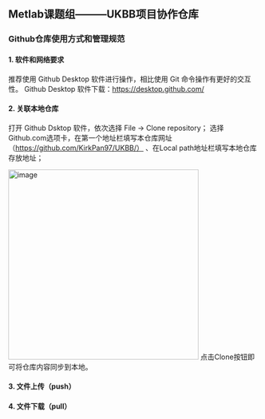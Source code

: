 ## Metlab课题组———UKBB项目协作仓库
### Github仓库使用方式和管理规范

#### 1. 软件和网络要求
  推荐使用 Github Desktop 软件进行操作，相比使用 Git 命令操作有更好的交互性。
  Github Desktop 软件下载：https://desktop.github.com/
  
  
#### 2. 关联本地仓库
  打开 Github Dsktop 软件，依次选择 File -> Clone repository；
  选择Github.com选项卡，在第一个地址栏填写本仓库网址（https://github.com/KirkPan97/UKBB/） 、在Local path地址栏填写本地仓库存放地址；
  
  <img width="381" alt="image" src="https://user-images.githubusercontent.com/102509476/210510974-27df51e6-c63b-4e80-8ba8-76b2e16474eb.png">
  点击Clone按钮即可将仓库内容同步到本地。


  
#### 3. 文件上传（push）

#### 4. 文件下载（pull）
